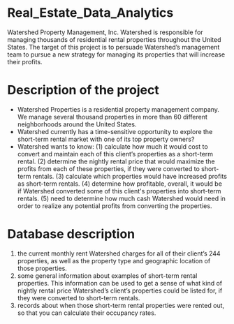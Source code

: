 # Real_Estate_Data_Analytics
Watershed Property Management, Inc. Watershed is responsible for managing thousands of residential rental properties throughout the United States. The target of this project is to persuade Watershed’s management team to pursue a new strategy for managing its properties that will increase their profits.

# Description of the project
- Watershed Properties is a residential property management company. We manage several thousand properties in more than 60 different neighborhoods around the United States.
- Watershed currently has a time-sensitive opportunity to explore the short-term rental market with one of its top property owners?
- Watershed wants to know: 
  (1) calculate how much it would cost to convert and maintain each of this client’s properties as a short-term rental.
  (2) determine the nightly rental price that would maximize the profits from each of these properties, if they were converted to short-term rentals.
  (3) calculate which properties would have increased profits as short-term rentals.
  (4) determine how profitable, overall, it would be if Watershed converted some of this client's properties into short-term rentals. 
  (5) need to determine how much cash Watershed would need in order to realize any potential profits from converting the properties.

# Database description
1. the current monthly rent Watershed charges for all of their client’s 244 properties, as well as the property type and geographic location of those properties.
2. some general information about examples of short-term rental properties. This information can be used to get a sense of what kind of nightly rental price Watershed’s client’s properties could be listed for, if they were converted to short-term rentals.
3. records about when those short-term rental properties were rented out, so that you can calculate their occupancy rates.